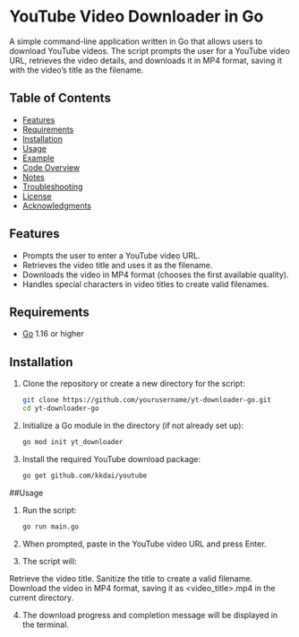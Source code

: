 # YouTube Video Downloader in Go

A simple command-line application written in Go that allows users to download YouTube videos. The script prompts the user for a YouTube video URL, retrieves the video details, and downloads it in MP4 format, saving it with the video’s title as the filename.

## Table of Contents

- [Features](#features)
- [Requirements](#requirements)
- [Installation](#installation)
- [Usage](#usage)
- [Example](#example)
- [Code Overview](#code-overview)
- [Notes](#notes)
- [Troubleshooting](#troubleshooting)
- [License](#license)
- [Acknowledgments](#acknowledgments)

## Features

- Prompts the user to enter a YouTube video URL.
- Retrieves the video title and uses it as the filename.
- Downloads the video in MP4 format (chooses the first available quality).
- Handles special characters in video titles to create valid filenames.

## Requirements

- [Go](https://golang.org/doc/install) 1.16 or higher

## Installation

1. Clone the repository or create a new directory for the script:

   ```sh
   git clone https://github.com/yourusername/yt-downloader-go.git
   cd yt-downloader-go
2. Initialize a Go module in the directory (if not already set up):

   ```sh
   go mod init yt_downloader

3. Install the required YouTube download package:
   ```sh
   go get github.com/kkdai/youtube

##Usage
1. Run the script:
   ```sh
   go run main.go

2. When prompted, paste in the YouTube video URL and press Enter.

3. The script will:

Retrieve the video title.
Sanitize the title to create a valid filename.
Download the video in MP4 format, saving it as <video_title>.mp4 in the current directory.

4. The download progress and completion message will be displayed in the terminal.

